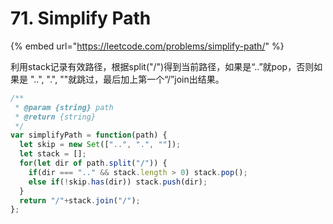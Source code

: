# 71. Simplify Path

{% embed url="https://leetcode.com/problems/simplify-path/" %}

利用stack记录有效路径，根据split\("/"\)得到当前路径，如果是“..”就pop，否则如果是 "..", ".", ""就跳过，最后加上第一个“/”join出结果。

```javascript
/**
 * @param {string} path
 * @return {string}
 */
var simplifyPath = function(path) {
  let skip = new Set(["..", ".", ""]);
  let stack = [];
  for(let dir of path.split("/")) {
    if(dir === ".." && stack.length > 0) stack.pop();
    else if(!skip.has(dir)) stack.push(dir);
  }
  return "/"+stack.join("/");
};
```

